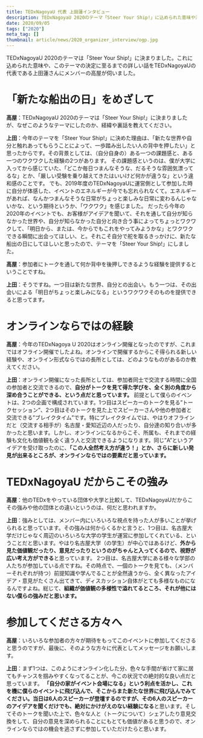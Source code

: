 ```yaml
---
title: TEDxNagoyaU 代表 上田蓮インタビュー
description: TEDxNagoyaU 2020のテーマ「Steer Your Ship!」に込められた意味や決定に至るまでの経緯を代表へインタビューしました！
date: 2020/09/05
tags: ["2020"]
meta_tag: []
thumbnail: article/news/2020_organizer_interview/ogp.jpg
---
```


TEDxNagoyaU 2020のテーマは「Steer Your Ship!」に決まりました。これに込められた意味や、このテーマの決定に至るまでの詳しい話をTEDxNagoyaUの代表である上田蓮さんにメンバーの高屋が伺いました。

# 「新たな船出の日」をめざして

**高屋**：TEDxNagoyaU 2020のテーマは「Steer Your Ship!」に決まりましたが、なぜこのようなテーマにしたのか、経緯や裏話を教えてください。

**上田**：今年のテーマを「Steer Your Ship!」に決めた理由は、「新たな世界や自分と触れあってもらうことによって、一歩踏み出したい人の背中を押したい」と思ったからです。その背景としては、（自分自身の）ある一つの課題感と、ある一つのワクワクした経験の2つがあります。
その課題感というのは、僕が大学に入ってから感じていた、「どこか毎日つまんなそうな、だるそうな雰囲気漂ってるな」とか、「厳しい受験を乗り越えてきたはいいけど何かが違うな」という違和感のことです。
でも、2019年度のTEDxNagoyaUに運営側として参加した時に自分が体感した、イベントのエネルギーが今でも忘れられなくて。エネルギーがあれば、なんかつまんなそうな日常がちょっと楽しみな日常に変わるんじゃないかな、という期待というか、「ワクワク」を感じました。
だったら今年の2020年のイベントでも、お客様がアイデアを聞いて、それを通して自分が知らなかった世界や、自分が知らなかった自分と向き合う事によってちょっとワクワクして、「明日から、または、今からでもこれをやってみようかな」とワクワクできる瞬間に出会ってほしい、と。それこそ自分で舵を取るきっかけに、新たな船出の日にしてほしいと思ったので、テーマを「Steer Your Ship!」にしました。

**高屋**：参加者にトークを通して何か背中を後押しできるような経験を提供するということですね。

**上田**：そうですね。一つ目は新たな世界、自分との出会い。もう一つは、その出会いによる「明日がちょっと楽しみになる」というワクワクそのものを提供できると思ってます。

# オンラインならではの経験

**高屋**：今年のTEDxNagoya U 2020はオンライン開催となったのですが、これまではオフライン開催でしたよね。オンラインで開催するからこそ得られる新しい経験や、オンライン形式ならではの長所としては、どのようなものがあるのか教えてください。

**上田**：オンライン開催になった長所としては、参加者同士で交流する時間に全国の参加者と交流できるので、**自分がトークを見て得た学びを、全く別の角度から深め合うことができる、という点だと思っています。**
前提として僕らのイベントは、2つの企画で構成されています。1つ目はスピーカーのトークを見る”トークセッション”、2つ目はそのトークを見た上でスピーカーさんや他の参加者と交流できる”ブレイクタイム”です。特にブレイクタイムでは、やはりオフラインだと（交流する相手が）名古屋・愛知近辺の人だったり、自分達の知り合いが多かったと思います。しかし、オンラインになるからこそ、所属も、それまでの経験も文化も価値観も全く違う人と交流できるようになります。同じ”A”というアイデアを受け取ったのに、**「この人全然考え方が違う！」とか、さらに新しい発見が出来るところが、オンラインならではの要素だと思っています。**

# TEDxNagoyaU だからこその強み

**高屋**：他のTEDxをやっている団体や大学と比較して、TEDxNagoyaUだからこその強みや他の団体との違いというのは、何だと思われますか。

**上田**：強みとしては、メンバー内にいろいろな視点を持った人が多いことが挙げられると思っています。その強みは何からくるかと言うと、1つ目は、名古屋大学だけじゃなく周辺のいろいろな大学の学生が運営に参加してくれている、ということだと思います。やはり名古屋大学（の学生）が中心ではあるけど、**外から見た価値観だったり、意見だったりというのがちゃんと入ってくるので、視野が広い考え方ができる**と思っています。
2つ目は、名古屋大学にある様々な学部の人たちが参加している点ですね。その時点で、一個のトークを見ても、（メンバーそれぞれが持つ）前提知識や学んでることが全然違うから、全く異なったアイデア・意見がたくさん出てきて、ディスカッション自体がとても多様なものになるんですよね。総じて、**組織が価値観の多様性で溢れてるところ、それが他にはない僕らの強みだと思います。**

# 参加してくださる方々へ

**高屋**：いろいろな参加者の方々が期待をもってこのイベントに参加してくださると思うのですが、最後に、そのような方々に代表としてメッセージをお願いします。

**上田**：まず1つは、このようにオンライン化した分、色々な手間が省けて家に居てもチャンスを掴みやすくなってることが、今この状況での絶対的な良い点だと思っています。
**「自分の家がイベント会場になる」**という利点を活かし、これを機に僕らのイベントに飛び込んで、そこからまた新たな世界に飛び込んでみてください。当日は6人のスピーカーが登壇するのですが、その**6人のスピーカーのアイデアを聞くだけでも、絶対にかけがえのない経験になる**と思います。そしてそのトークを聞いた上で、色々な人と（トークについて）シェアしたり意見交換をして、自分の意見を深められることにもとても価値があると思うので、オンラインならではの機会を逃さずに参加していただけたらと思います。